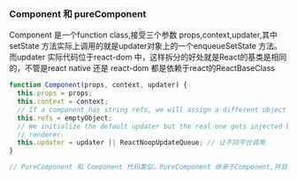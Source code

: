 ###  Component 和 pureComponent

Component 是一个function class,接受三个参数 props,context,updater,其中setState 方法实际上调用的就是updater对象上的一个enqueueSetState 方法。而updater 实际代码位于react-dom 中，这样拆分的好处就是React的基类是相同的，不管是react native 还是 react-dom 都是依赖于react的ReactBaseClass

```javascript
function Component(props, context, updater) {
  this.props = props;
  this.context = context;
  // If a component has string refs, we will assign a different object later.
  this.refs = emptyObject;
  // We initialize the default updater but the real one gets injected by the
  // renderer.
  this.updater = updater || ReactNoopUpdateQueue; // 让不同平台调用
}

// PureComponent 和 Component 代码类似，PureComponent 继承于Component,并且在prototype 上写了一个isPureReactComponent 的属性，后续渲染时会根据这个属性判断是否pureComponent
```

